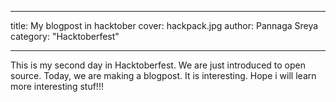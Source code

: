 ---
title: My blogpost in hacktober
cover: hackpack.jpg
author: Pannaga Sreya
category: "Hacktoberfest"

----
This is my second day in Hacktoberfest. We are just introduced to open source. Today, we are making a blogpost. It is interesting. Hope i will learn more interesting stuf!!!




